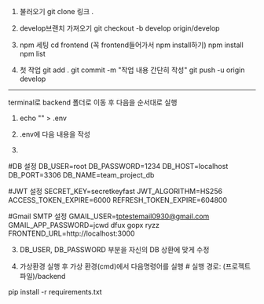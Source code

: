 1. 불러오기
git clone 링크 .

2. develop브랜치 가져오기
git checkout -b develop origin/develop

3. npm 세팅
cd frontend (꼭 frontend들어가서 npm install하기)
npm install
npm list

4. 첫 작업
git add .
git commit -m "작업 내용 간단히 작성"
git push -u origin develop

-------------------------------------------------
terminal로 backend 폴더로 이동 후 다음을 순서대로 실행

1. echo "" > .env

2. .env에 다음 내용을 작성
3. 
#DB 설정
DB_USER=root
DB_PASSWORD=1234
DB_HOST=localhost
DB_PORT=3306
DB_NAME=team_project_db

#JWT 설정
SECRET_KEY=secretkeyfast
JWT_ALGORITHM=HS256
ACCESS_TOKEN_EXPIRE=6000
REFRESH_TOKEN_EXPIRE=604800

#Gmail SMTP 설정
GMAIL_USER=tptestemail0930@gmail.com
GMAIL_APP_PASSWORD=jcwd dfux gopx ryzz
FRONTEND_URL=http://localhost:3000

3. DB_USER, DB_PASSWORD 부분을 자신의 DB 상환에 맞게 수정

4. 가상환경 실행 후 가상 환경(cmd)에서 다음명령어를 실행 # 실행 경로: (프로젝트 파일)/backend

pip install -r requirements.txt